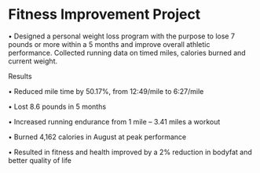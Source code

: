 # Fitness Improvement Project
• Designed a personal weight loss program with the purpose to lose 7 pounds or more within a 5 months and improve overall athletic performance. 
 Collected running data on timed miles, calories burned and current weight.

Results

• Reduced mile time by 50.17%, from 12:49/mile to 6:27/mile

• Lost 8.6 pounds in 5 months 

• Increased running endurance from 1 mile – 3.41 miles a
workout 

• Burned 4,162 calories in August at peak performance

• Resulted in fitness and health improved by a 2% reduction in bodyfat and better quality of life

